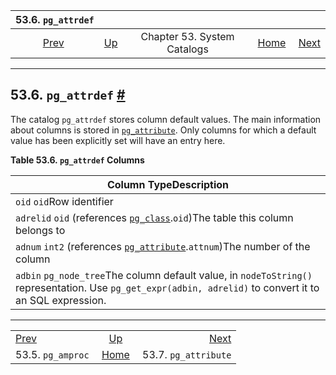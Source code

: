 <!--?xml version="1.0" encoding="UTF-8" standalone="no"?-->

|                 53.6. `pg_attrdef`                |                                                   |                             |                                                       |                                                         |
| :-----------------------------------------------: | :------------------------------------------------ | :-------------------------: | ----------------------------------------------------: | ------------------------------------------------------: |
| [Prev](catalog-pg-amproc.html "53.5. pg_amproc")  | [Up](catalogs.html "Chapter 53. System Catalogs") | Chapter 53. System Catalogs | [Home](index.html "PostgreSQL 17devel Documentation") |  [Next](catalog-pg-attribute.html "53.7. pg_attribute") |

***

## 53.6. `pg_attrdef` [#](#CATALOG-PG-ATTRDEF)



The catalog `pg_attrdef` stores column default values. The main information about columns is stored in [`pg_attribute`](catalog-pg-attribute.html "53.7. pg_attribute"). Only columns for which a default value has been explicitly set will have an entry here.

**Table 53.6. `pg_attrdef` Columns**

| Column TypeDescription                                                                                                                                    |
| --------------------------------------------------------------------------------------------------------------------------------------------------------- |
| `oid` `oid`Row identifier                                                                                                                                 |
| `adrelid` `oid` (references [`pg_class`](catalog-pg-class.html "53.11. pg_class").`oid`)The table this column belongs to                                  |
| `adnum` `int2` (references [`pg_attribute`](catalog-pg-attribute.html "53.7. pg_attribute").`attnum`)The number of the column                             |
| `adbin` `pg_node_tree`The column default value, in `nodeToString()` representation. Use `pg_get_expr(adbin, adrelid)` to convert it to an SQL expression. |

***

|                                                   |                                                       |                                                         |
| :------------------------------------------------ | :---------------------------------------------------: | ------------------------------------------------------: |
| [Prev](catalog-pg-amproc.html "53.5. pg_amproc")  |   [Up](catalogs.html "Chapter 53. System Catalogs")   |  [Next](catalog-pg-attribute.html "53.7. pg_attribute") |
| 53.5. `pg_amproc`                                 | [Home](index.html "PostgreSQL 17devel Documentation") |                                    53.7. `pg_attribute` |
